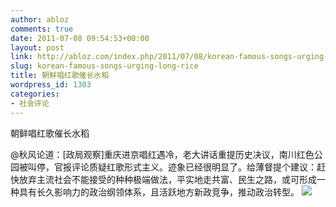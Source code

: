 ```yaml
---
author: abloz
comments: true
date: 2011-07-08 09:54:53+00:00
layout: post
link: http://abloz.com/index.php/2011/07/08/korean-famous-songs-urging-long-rice/
slug: korean-famous-songs-urging-long-rice
title: 朝鲜唱红歌催长水稻
wordpress_id: 1303
categories:
- 社会评论
---
```


朝鲜唱红歌催长水稻

@秋风论道：[政局观察]重庆进京唱红遇冷，老大讲话重提历史决议，南川红色公园被叫停，官报评论质疑红歌形式主义。迹象已经很明显了。给薄督提个建议：赶快放弃主流社会不能接受的种种极端做法，平实地走共富、民生之路，或可形成一种具有长久影响力的政治纲领体系，且活跃地方新政竞争，推动政治转型。
![](http://pic.yupoo.com/dapenti/BcvIDWtr/14gltn.jpg)
